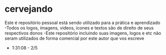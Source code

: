 # cervejando
Este é repositório pessoal está sendo utilizado para a prática e aprendizado
-Todos os logos, imagens, videos, icones e textos são de direito de seus respectivos donos
-Este repositório incluindo suas imagens, logos e etc não seram utilizados de forma comercial por este autor que vos escreve

- 1:31:08 - 2/5
